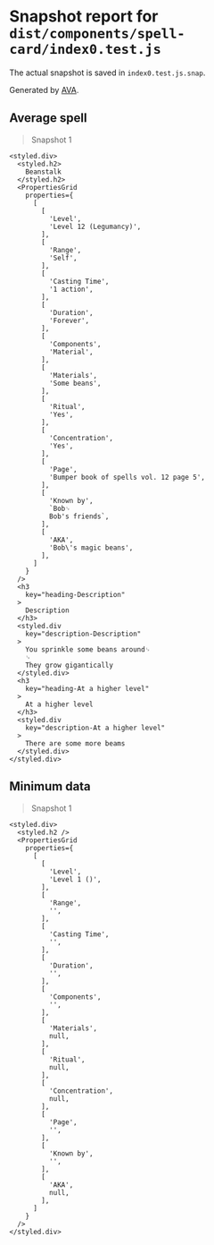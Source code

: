 # Snapshot report for `dist/components/spell-card/index0.test.js`

The actual snapshot is saved in `index0.test.js.snap`.

Generated by [AVA](https://ava.li).

## Average spell

> Snapshot 1

    <styled.div>
      <styled.h2>
        Beanstalk
      </styled.h2>
      <PropertiesGrid
        properties={
          [
            [
              'Level',
              'Level 12 (Legumancy)',
            ],
            [
              'Range',
              'Self',
            ],
            [
              'Casting Time',
              '1 action',
            ],
            [
              'Duration',
              'Forever',
            ],
            [
              'Components',
              'Material',
            ],
            [
              'Materials',
              'Some beans',
            ],
            [
              'Ritual',
              'Yes',
            ],
            [
              'Concentration',
              'Yes',
            ],
            [
              'Page',
              'Bumper book of spells vol. 12 page 5',
            ],
            [
              'Known by',
              `Bob␊
              Bob's friends`,
            ],
            [
              'AKA',
              'Bob\'s magic beans',
            ],
          ]
        }
      />
      <h3
        key="heading-Description"
      >
        Description
      </h3>
      <styled.div
        key="description-Description"
      >
        You sprinkle some beans around␊
        ␊
        They grow gigantically
      </styled.div>
      <h3
        key="heading-At a higher level"
      >
        At a higher level
      </h3>
      <styled.div
        key="description-At a higher level"
      >
        There are some more beams
      </styled.div>
    </styled.div>

## Minimum data

> Snapshot 1

    <styled.div>
      <styled.h2 />
      <PropertiesGrid
        properties={
          [
            [
              'Level',
              'Level 1 ()',
            ],
            [
              'Range',
              '',
            ],
            [
              'Casting Time',
              '',
            ],
            [
              'Duration',
              '',
            ],
            [
              'Components',
              '',
            ],
            [
              'Materials',
              null,
            ],
            [
              'Ritual',
              null,
            ],
            [
              'Concentration',
              null,
            ],
            [
              'Page',
              '',
            ],
            [
              'Known by',
              '',
            ],
            [
              'AKA',
              null,
            ],
          ]
        }
      />
    </styled.div>
